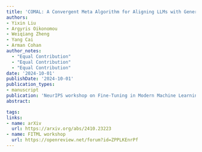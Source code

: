 ```yaml
---
title: 'COMAL: A Convergent Meta Algorithm for Aligning LLMs with General Preferences'
authors:
- Yixin Liu
- Argyris Oikonomou
- Weiqiang Zheng
- Yang Cai
- Arman Cohan
author_notes:
  - "Equal Contribution"
  - "Equal Contribution"
  - "Equal Contribution"
date: '2024-10-01'
publishDate: '2024-10-01'
publication_types:
- manuscript
publication: 'NeurIPS workshop on Fine-Tuning in Modern Machine Learning: Principles and Scalability (FITML). <span style="color:red">Oral</span>'
abstract: 

tags:
links:
- name: arXiv
  url: https://arxiv.org/abs/2410.23223
- name: FITML workshop
  url: https://openreview.net/forum?id=ZPPLKEnrPf
---
```

